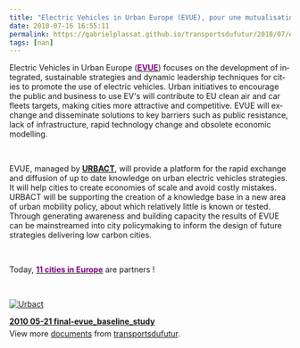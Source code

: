 ```yaml
---
title: "Electric Vehicles in Urban Europe (EVUE), pour une mutualisation européenne des connaissances !"
date: 2010-07-16 16:55:11
permalink: https://gabrielplassat.github.io/transportsdufutur/2010/07/electric-vehicles-in-urban-europe-evue-pour-une-mutualisation-europeenne-des-connaissances.html
tags: [nan]
---
```


<p class="MsoNormal"><span lang="EN-GB">Electric Vehicles in Urban Europe (<strong><a href="http://urbact.eu/?id=1799"><font color="#800080">EVUE</font></a></strong>) focuses on the development of integrated, sustainable strategies and dynamic leadership techniques for cities to promote the use of electric vehicles. Urban initiatives to encourage the public and business to use EV's will contribute to EU clean air and car fleets targets, making cities more attractive and competitive. EVUE will exchange and disseminate solutions to key barriers such as public resistance, lack of infrastructure, rapid technology change and obsolete economic modelling.</span></p> <p class="MsoNormal"><span lang="EN-GB"> </span></p> <p class="MsoNormal"><span lang="EN-GB">EVUE, managed by <strong><a href="http://urbact.eu/fr/header-main/actualites-et-evenements/view-one/infos-urbact/?entryId=4943" target="_blank">URBACT</a></strong>, will provide a platform for the rapid exchange and diffusion of up to date knowledge on urban electric vehicles strategies. It will help cities to create economies of scale and avoid costly mistakes. URBACT will be supporting the creation of a knowledge base in a new area of urban mobility policy, about which relatively little is known or tested. Through generating awareness and building capacity the results of EVUE can be mainstreamed into city policymaking to inform the design of future strategies delivering low carbon cities.</span></p> <p class="MsoNormal"><span lang="EN-GB"> </span></p> <p class="MsoNormal"><span lang="EN-GB">Today, <strong><a href="http://urbact.eu/en/projects/low-carbon-urban-environments/evue/our-partners/"><font color="#800080">11 cities in Europe</font></a></strong> are partners !</span></p> <p class="MsoNormal"><span lang="EN-GB"></span> </p> <p class="MsoNormal"><span lang="EN-GB"><a rel="lightbox" href="https://gabrielplassat.github.io/transportsdufutur/wp-content/uploads/sites/6/old/6a0120a66d2ad4970b0133f25400d1970b-pi.jpg"><img class="asset asset-image at-xid-6a0120a66d2ad4970b0133f25400d1970b " title="Urbact" border="0" alt="Urbact" src="/wp-content/uploads/sites/6/old/6a0120a66d2ad4970b0133f25400d1970b-500pi.jpg" /></a> <br /> </span></p> <div style="width:477px" id="__ss_4771890"><strong style="margin:12px 0 4px"><a href="http://www.slideshare.net/transportsdufutur/2010-0521-finalevuebaselinestudy" title="2010 05-21 final-evue_baseline_study">2010 05-21 final-evue_baseline_study</a></strong><div style="padding:5px 0 12px">View more <a href="http://www.slideshare.net/">documents</a> from <a href="http://www.slideshare.net/transportsdufutur">transportsdufutur</a>.</div></div>
